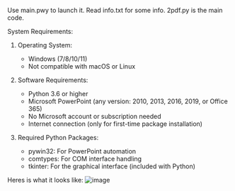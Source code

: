 Use main.pwy to launch it.
Read info.txt for some info.
2pdf.py is the main code.

System Requirements:
1. Operating System:
   - Windows (7/8/10/11)
   - Not compatible with macOS or Linux

2. Software Requirements:
   - Python 3.6 or higher
   - Microsoft PowerPoint (any version: 2010, 2013, 2016, 2019, or Office 365)
   - No Microsoft account or subscription needed
   - Internet connection (only for first-time package installation)

3. Required Python Packages:
   - pywin32: For PowerPoint automation
   - comtypes: For COM interface handling
   - tkinter: For the graphical interface (included with Python)

Heres is what it looks like:
![image](https://github.com/user-attachments/assets/fcc567a3-1164-4221-8a6a-313c3fbce93c) 
